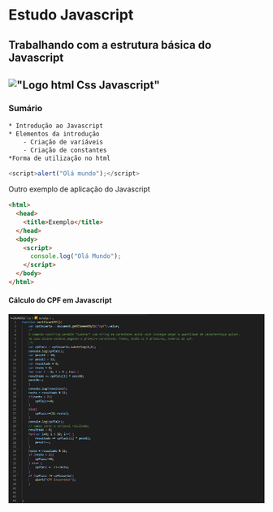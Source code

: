 # Estudo Javascript

## Trabalhando com a estrutura básica do Javascript

## !["Logo html Css Javascript"](https://logodix.com/logo/954841.jpg)

### Sumário

    * Introdução ao Javascript
    * Elementos da introdução
        - Criação de variáveis
        - Criação de constantes
    *Forma de utilização no html

```javascript
<script>alert("Olá mundo");</script>
```

Outro exemplo de aplicação do Javascript

```html
<html>
  <head>
    <title>Exemplo</title>
  </head>
  <body>
    <script>
      console.log("Olá Mundo");
    </script>
  </body>
</html>
```

#### Cálculo do CPF em Javascript

!["Código do cálculo do CPF"](PNG/cpf.PNG)
